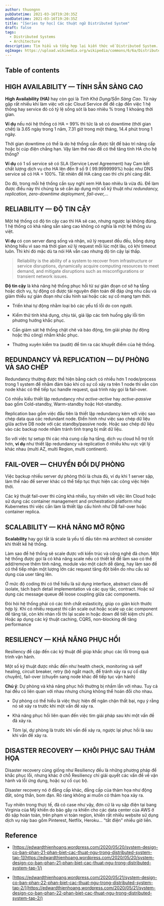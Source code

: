 ```yaml
---
author: thuongnn
pubDatetime: 2021-03-16T19:20:35Z
modDatetime: 2021-03-16T19:20:35Z
title: "[Series tự học] Các thuật ngữ Distributed System"
draft: false
tags:
  - Distributed Systems
  - Architecture
description: Tìm hiểu và tổng hợp lại kiến thức về Distributed System.
ogImage: https://upload.wikimedia.org/wikipedia/commons/6/6a/Distributed_Systems.png
---
```


## Table of contents

## HIGH AVAILABILITY — TÍNH SẴN SÀNG CAO

**High Availability (HA)** hay còn gọi là _Tính Khả Dụng/Sẵn Sàng Cao_. Từ này gặp rất nhiều khi làm việc với các Cloud Service để đề cập đến việc 1 hệ thống hay service đó có tỷ lệ sống sót là bao nhiêu % trong 1 khoảng thời gian.

**Ví dụ** nếu nói hệ thống có HA = 99% thì tức là sẽ có downtime (thời gian chết) là 3.65 ngày trong 1 năm, 7.31 giờ trong một tháng, 14.4 phút trong 1 ngày.

Thời gian downtime có thể là do hệ thống cần được tắt để bảo trì nâng cấp hoặc bị cúp điện chẳng hạn. Vậy làm thế nào để có thể tăng tính HA cho hệ thống?

**Ví dụ** có 1 số service sẽ có SLA (Service Level Agreement) hay Cam kết chất lượng dịch vụ cho HA lên đến 9 số 9 ( 99.9999999%) hoặc như DNS service sẽ có HA = 100%. Tất nhiên để HA càng cao thì chi phí càng đắt.

Do đó, trong mỗi hệ thống cần suy nghĩ xem HA bao nhiêu là vừa đủ. Để làm được điều này thì chúng ta sẽ cần áp dụng một số kỹ thuật như _redundancy, replication, zero-downtime deployment, fail-over,…_

## RELIABILITY — ĐỘ TIN CẬY

Một hệ thống có độ tin cậy cao thì HA sẽ cao, nhưng ngược lại không đúng. 1 hệ thống có khả năng sẵn sàng cao không có nghĩa là một hệ thống ưu việt.

**Ví dụ** có con server đang sống và nhận, xử lý request đều đều, bỗng dưng không hiểu vì sao mà thời gian xử lý request mỗi lúc một lâu, có khi timeout luôn. Thì khi đó mặc dù ta nói HA vẫn cao nhưng độ tin cậy lại thấp.

> Reliability is the ability of a system to recover from infrastructure or service disruptions, dynamically acquire computing resources to meet demand, and mitigate disruptions such as misconfigurations or transient network issues.

**Độ tin cậy** là khả năng hệ thống phục hồi từ sự gián đoạn cơ sở hạ tầng hoặc dịch vụ, tự động có được tài nguyên điện toán để đáp ứng nhu cầu và giảm thiểu sự gián đoạn như cấu hình sai hoặc các sự cố mạng tạm thời.

- Triển khai tự động nhằm loại bỏ các yếu tố lỗi do con người.

- Kiểm thử tính khả dụng, chịu tải, giả lập các tình huống gây lỗi tìm phương hướng khắc phục.

- Cần giám sát hệ thống chặt chẽ và báo động, tìm giải pháp (tự động hoặc thủ công) nhằm khắc phục.

- Thường xuyên kiểm tra (audit) để tìm ra các khuyết điểm của hệ thống.

## REDUNDANCY VÀ REPLICATION — DỰ PHÒNG VÀ SAO CHÉP

Redundancy thường được thể hiện bằng cách có nhiều hơn 1 node/process trong 1 system để nhằm đảm bảo khi có sự cố xảy ra trên 1 node thì vẫn còn node khác có thể tiếp tục handle request, quá trình này gọi là fail-over.

Có nhiều kiểu thiết lập redundancy như _active-active_ hay _active-passive_ bao gồm Cold-standby, Warm-standby hoặc Hot-standby.

Replication bao gồm việc đầu tiên là thiết lập redundancy kèm với việc sao chép data qua các redundant node. Điển hình như việc sao chép dữ liệu giữa active DB node với các standby/passive node. Hoặc sao chép dữ liệu vào các backup node nhằm tránh tình trạng bị mất dữ liệu.

So với việc tự setup thì các nhà cung cấp hạ tầng, dịch vụ cloud hỗ trợ tốt hơn, **ví dụ** như thiết lập redundancy và replication ở nhiều khu vực vật lý khác nhau (multi AZ, multi Region, multi continent).

## FAIL-OVER — CHUYỂN ĐỔI DỰ PHÒNG

Việc backup nhiều server dự phòng thôi là chưa đủ, ví dụ khi 1 server sập, làm thế nào để server khác có thể tiếp tục thực hiện các công việc hiện thời.

Các kỹ thuật fail-over thì cũng khá nhiều, tuy nhiên với việc lên Cloud hoặc sử dụng các container management and orchestration platform như Kubernetes thì việc cần làm là thiết lập cấu hình như DB fail-over hoặc container replica.

## SCALABILITY — KHẢ NĂNG MỞ RỘNG

**Scalability** hay gọi tắt là scale là yếu tố đầu tiên mà architect sẽ consider khi thiết kế hệ thống.

Làm sao để hệ thống sẽ scale được với kiến trúc và công nghệ đã chọn. Một hệ thống được gọi là có khả năng scale nếu có thiết kế để làm sao có thể add/remove thêm tính năng, module vào một cách dễ dàng, hay làm sao để có thể tiếp nhận một lượng lớn các request tăng đột biến do nhu cầu sử dụng của user tăng lên.

Ở mức độ coding thì có thể hiểu là sử dụng interface, abstract class để isolate, tách bạch detail implementation và các quy tắc, contract. Hoặc sử dụng các message queue để loose coupling giữa các components.

Đòi hỏi hệ thống phải có các tính chất eslasticity, giúp co giãn kích thước hợp lý. Khi có nhiều request thì cần scale out hoặc scale up các component để tăng tải, còn khi nhàn rỗi thì lại scale in hoặc down để tiết kiệm chi phí. Hoặc áp dụng các kỹ thuật caching, CQRS, non-blocking để tăng performance

## RESILIENCY — KHẢ NĂNG PHỤC HỒI

Resiliency đề cập đến các kỹ thuật để giúp khắc phục các lỗi trong quá trình vận hành.

Một số kỹ thuật được nhắc đến như health check, monitoring và self healing, circuit breaker, retry (bộ ngắt mạch, để tránh xảy ra sự cố dây chuyền), fail-over (chuyển sang node khác để tiếp tục vận hành)

**Chú ý**: Dự phòng và khả năng phục hồi thường bị nhầm lẫn với nhau. Tuy cả hai đều có liên quan với nhau nhưng chúng không thể hoán đổi cho nhau.

- Dự phòng có thể hiểu là việc thực hiện để ngăn chặn thất bại, ngụ ý rằng nó sẽ xảy ra trước khi một vấn đề xảy ra.

- Khả năng phục hồi liên quan đến việc tìm giải pháp sau khi một vấn đề đã xảy ra.

- Tóm lại, dự phòng là trước khi vấn đề xảy ra, ngược lại phục hồi là sau khi vấn đề xảy ra.

## DISASTER RECOVERY — KHÔI PHỤC SAU THẢM HỌA

Disaster recovery cũng giống như Resiliency đều là những phương pháp để khắc phục lỗi, nhưng khác ở chỗ Resiliency chỉ giải quyết các vấn đề về vận hành và lỗi ứng dụng, hoặc sự cố cục bộ.

Disaster recovery nó ở đẳng cấp khác, đẳng cấp của thảm họa như động đất, sóng thần, bom đạn. Rõ ràng không ai muốn có thảm họa xảy ra.

Tuy nhiên trong thực tế, đã có case như vậy, đơn cử là vụ sập điện tại bang Virginia của Mỹ khiến do bão gây ra khiến cho các data center của AWS ở đó sập hoàn toàn, trên phạm vi toàn region, khiến rất nhiều website sử dụng dịch vụ này bao gồm Pinterest, Netfilx, Heroku… "tắt điện" nhiều giờ liền.

## Reference

- [https://edwardthienhoang.wordpress.com/2020/05/20/system-design-co-ban-phan-21-phan-biet-cac-thuat-ngu-trong-distributed-system-tap-1](https://edwardthienhoang.wordpress.com/2020/05/20/system-design-co-ban-phan-21-phan-biet-cac-thuat-ngu-trong-distributed-system-tap-1/)

- [https://edwardthienhoang.wordpress.com/2020/05/21/system-design-co-ban-phan-22-phan-biet-cac-thuat-ngu-trong-distributed-system-tap-2/](https://edwardthienhoang.wordpress.com/2020/05/21/system-design-co-ban-phan-22-phan-biet-cac-thuat-ngu-trong-distributed-system-tap-2/)
